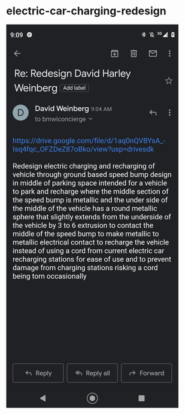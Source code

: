 # electric-car-charging-redesign

![s1](https://raw.githubusercontent.com/c4pt000/electric-car-charging-redesign/main/Screenshot_20210901-090917-698.png)
